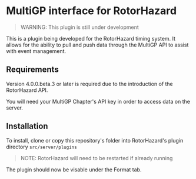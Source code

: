# MultiGP interface for RotorHazard

> WARNING: This plugin is still under development

This is a plugin being developed for the RotorHazard timing system. It allows for the ability to pull and push data through the MultiGP API to assist with event management.

## Requirements

Version 4.0.0.beta.3 or later is required due to the introduction of the RotorHazard API.

You will need your MultiGP Chapter's API key in order to access data on the server.

## Installation

To install, clone or copy this repository's folder into RotorHazard's plugin directory
```src/server/plugins```

> NOTE: RotorHazard will need to be restarted if already running

The plugin should now be visable under the Format tab. 